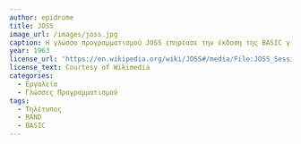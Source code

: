 ```yaml
---
author: epidrome
title: JOSS 
image_url: /images/joss.jpg
caption: Η γλώσσα προγραμματισμού JOSS επηρέασε την έκδοση της BASIC για μικροϋπολογιστές της δεκαετίας του 1980, γιατί βασιζόταν σε μια σύγχρονη αλληλεπίδραση ανθρώπου και υπολογιστή, σε αντίθεση με τα συστήματα εκείνης της εποχής που βασίζονταν κυρίως σε εργασίες δέσμης.
year: 1963 
license_url: 'https://en.wikipedia.org/wiki/JOSS#/media/File:JOSS_Session.jpg' 
license_text: Courtesy of Wikimedia 
categories:
  - Εργαλεία
  - Γλώσσες Προγραμματισμού
tags:
  - Τηλέτυπος 
  - RAND
  - BASIC
---
```

